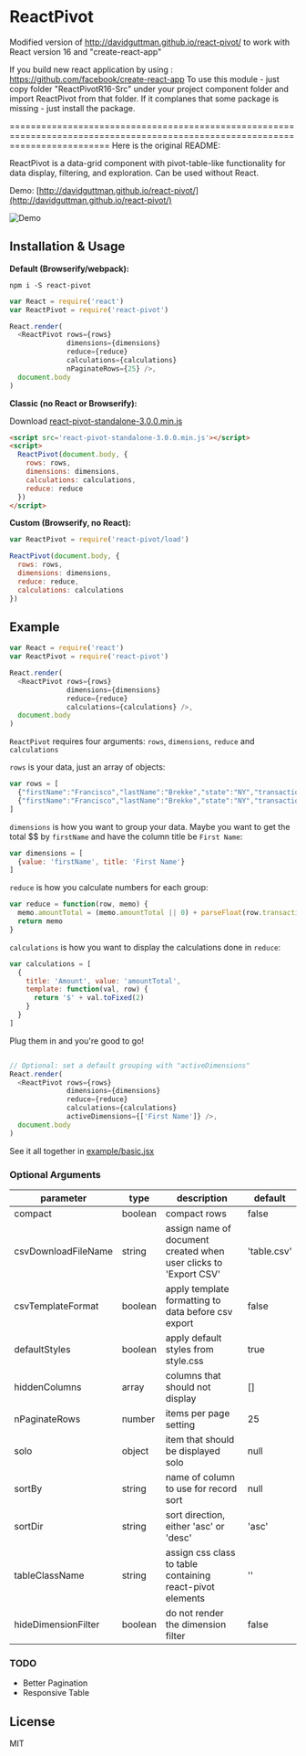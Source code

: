 # ReactPivot #

Modified version of http://davidguttman.github.io/react-pivot/ to work with React version 16 and "create-react-app"

If you build new react application by using : https://github.com/facebook/create-react-app
To use this module - just copy folder "ReactPivotR16-Src" under your project component folder and import ReactPivot from that folder.
If it complanes that some package is missing - just install the package.

===============================================================================================================================
Here is the original README:

ReactPivot is a data-grid component with pivot-table-like functionality for data display, filtering, and exploration. Can be used without React.

Demo: [http://davidguttman.github.io/react-pivot/](http://davidguttman.github.io/react-pivot/)

![Demo](http://i.imgur.com/BhPF2Cv.gif)

## Installation & Usage ##

<strong> Default (Browserify/webpack): </strong>

```
npm i -S react-pivot
```

```js
var React = require('react')
var ReactPivot = require('react-pivot')

React.render(
  <ReactPivot rows={rows}
              dimensions={dimensions}
              reduce={reduce}
              calculations={calculations}
              nPaginateRows={25} />,
  document.body
)
```

<strong> Classic (no React or Browserify): </strong>

Download [react-pivot-standalone-3.0.0.min.js](https://raw.githubusercontent.com/davidguttman/react-pivot/master/dist/react-pivot-standalone-3.0.0.min.js)

```html
<script src='react-pivot-standalone-3.0.0.min.js'></script>
<script>
  ReactPivot(document.body, {
    rows: rows,
    dimensions: dimensions,
    calculations: calculations,
    reduce: reduce
  })
</script>
```

<strong> Custom (Browserify, no React): </strong>

```js
var ReactPivot = require('react-pivot/load')

ReactPivot(document.body, {
  rows: rows,
  dimensions: dimensions,
  reduce: reduce,
  calculations: calculations
})

```


## Example ##

```js
var React = require('react')
var ReactPivot = require('react-pivot')

React.render(
  <ReactPivot rows={rows}
              dimensions={dimensions}
              reduce={reduce}
              calculations={calculations} />,
  document.body
)
```

`ReactPivot` requires four arguments: `rows`, `dimensions`, `reduce` and `calculations`

`rows` is your data, just an array of objects:
```js
var rows = [
  {"firstName":"Francisco","lastName":"Brekke","state":"NY","transaction":{"amount":"399.73","date":"2012-02-02T08:00:00.000Z","business":"Kozey-Moore","name":"Checking Account 2297","type":"deposit","account":"82741327"}},
  {"firstName":"Francisco","lastName":"Brekke","state":"NY","transaction":{"amount":"768.84","date":"2012-02-02T08:00:00.000Z","business":"Herman-Langworth","name":"Money Market Account 9344","type":"deposit","account":"95753704"}}
]
```

`dimensions` is how you want to group your data. Maybe you want to get the total $$ by `firstName` and have the column title be `First Name`:

```js
var dimensions = [
  {value: 'firstName', title: 'First Name'}
]
```

`reduce` is how you calculate numbers for each group:

```js
var reduce = function(row, memo) {
  memo.amountTotal = (memo.amountTotal || 0) + parseFloat(row.transaction.amount)
  return memo
}
```

`calculations` is how you want to display the calculations done in `reduce`:

```js
var calculations = [
  {
    title: 'Amount', value: 'amountTotal',
    template: function(val, row) {
      return '$' + val.toFixed(2)
    }
  }
]
```

Plug them in and you're good to go!

```js

// Optional: set a default grouping with "activeDimensions"
React.render(
  <ReactPivot rows={rows}
              dimensions={dimensions}
              reduce={reduce}
              calculations={calculations}
              activeDimensions={['First Name']} />,
  document.body
)
```

See it all together in [example/basic.jsx](https://github.com/davidguttman/react-pivot/blob/master/example/basic.jsx)

### Optional Arguments ###
parameter | type | description | default
--------- | ---- | ----------- | -------
compact | boolean | compact rows | false
csvDownloadFileName | string | assign name of document created when user clicks to 'Export CSV' | 'table.csv'
csvTemplateFormat | boolean | apply template formatting to data before csv export | false
defaultStyles | boolean | apply default styles from style.css | true
hiddenColumns | array | columns that should not display | []
nPaginateRows | number | items per page setting | 25
solo | object | item that should be displayed solo | null
sortBy | string | name of column to use for record sort | null
sortDir | string | sort direction, either 'asc' or 'desc' | 'asc'
tableClassName | string | assign css class to table containing react-pivot elements | ''
hideDimensionFilter | boolean | do not render the dimension filter | false

### TODO ###

* Better Pagination
* Responsive Table

## License ##

MIT
